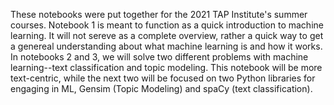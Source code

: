 These notebooks were put together for the 2021 TAP Institute's summer courses. Notebook 1 is meant to function as a quick introduction to machine learning. It will not sereve as a complete overview, rather a quick way to get a genereal understanding about what machine learning is and how it works. In notebooks 2 and 3, we will solve two different problems with machine learning--text classification and topic modeling. This notebook will be more text-centric, while the next two will be focused on two Python libraries for engaging in ML, Gensim (Topic Modeling) and spaCy (text classification).
